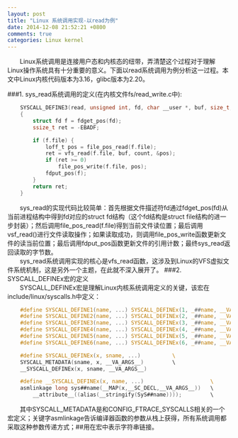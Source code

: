```yaml
---
layout: post
title: "Linux 系统调用实现-以read为例"
date: 2014-12-08 21:52:21 +0800
comments: true
categories: Linux kernel
---
```



&emsp;&emsp;Linux系统调用是连接用户态和内核态的纽带，弄清楚这个过程对于理解Linux操作系统具有十分重要的意义。下面以read系统调用为例分析这一过程。本文中Linux内核代码版本为3.16，glibc版本为2.20。

###1. sys_read系统调用的定义(在内核文件fs/read_write.c中):  
```c
    SYSCALL_DEFINE3(read, unsigned int, fd, char __user *, buf, size_t, count)  
    {  
        struct fd f = fdget_pos(fd);  
        ssize_t ret = -EBADF;  

        if (f.file) {  
            loff_t pos = file_pos_read(f.file);  
            ret = vfs_read(f.file, buf, count, &pos);  
            if (ret >= 0)  
                file_pos_write(f.file, pos);  
            fdput_pos(f);  
        }  
        return ret;  
    }  
```
&emsp;&emsp;sys_read的实现代码比较简单：首先根据文件描述符fd通过fdget_pos(fd)从当前进程结构中得到fd对应的struct fd结构（这个fd结构是struct file结构的进一步封装）；然后调用file_pos_read(f.file)得到当前文件读位置；最后调用vsf_read()进行文件读取操作；如果读取成功，则调用file_pos_write函数更新文件的读当前位置；最后调用fdput_pos函数更新文件的引用计数；最终sys_read返回读取的字节数。  
&emsp;&emsp;sys_read系统调用实现的核心是vfs_read函数，这涉及到Linux的VFS虚拟文件系统机制，这是另外一个主题，在此就不深入展开了。
###2. SYSCALL_DEFINEx宏的定义  
&emsp;&emsp;SYSCALL_DEFINEx宏是理解Linux内核系统调用定义的关键，该宏在include/linux/syscalls.h中定义：  
```c
	#define SYSCALL_DEFINE1(name, ...) SYSCALL_DEFINEx(1, _##name, __VA_ARGS__)  
	#define SYSCALL_DEFINE2(name, ...) SYSCALL_DEFINEx(2, _##name, __VA_ARGS__)  
	#define SYSCALL_DEFINE3(name, ...) SYSCALL_DEFINEx(3, _##name, __VA_ARGS__)  
	#define SYSCALL_DEFINE4(name, ...) SYSCALL_DEFINEx(4, _##name, __VA_ARGS__)  
	#define SYSCALL_DEFINE5(name, ...) SYSCALL_DEFINEx(5, _##name, __VA_ARGS__)  
	#define SYSCALL_DEFINE6(name, ...) SYSCALL_DEFINEx(6, _##name, __VA_ARGS__)  

    #define SYSCALL_DEFINEx(x, sname, ...)          \  
    SYSCALL_METADATA(sname, x, __VA_ARGS__)         \  
    __SYSCALL_DEFINEx(x, sname, __VA_ARGS__)  

    #define __SYSCALL_DEFINEx(x, name, ...)                     \  
    asmlinkage long sys##name(__MAP(x,__SC_DECL,__VA_ARGS__))   \  
        __attribute__((alias(__stringify(SyS##name))));         \  
```
&emsp;&emsp;其中SYSCALL_METADATA是和CONFIG_FTRACE_SYSCALLS相关的一个宏定义；关键字asmlinkage告诉编译器函数的参数从栈上获得，所有系统调用都采取这种参数传递方式；##用在宏中表示字符串链接。  






